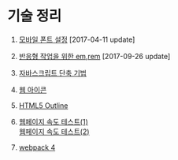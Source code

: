 # 기술 정리

1. [모바일 폰트 설정](http://13.124.101.236/khy_work/font_test_khy2.html) [2017-04-11 update]

2. [반응형 작업을 위한 em,rem](http://13.124.101.236/khy_work/01_study_em_rem.html) [2017-09-26 update]

3. [자바스크립트 단축 기법](https://github.com/kimhyoyeong/task/blob/master/01/javascript_shorthand.md)

4. [웹 아이콘](https://github.com/kimhyoyeong/task/blob/master/02/web_icon.md)

5. [HTML5 Outline](https://github.com/kimhyoyeong/task/blob/master/03/HTML5_outline.md)

6. [웹페이지 속도 테스트(1)](https://github.com/kimhyoyeong/task/blob/master/04/webPageTest.md)<br>
   [웹페이지 속도 테스트(2)](https://github.com/kimhyoyeong/task/blob/master/04/webPerformanceMetrics.md)

7. [webpack 4](https://github.com/kimhyoyeong/task/tree/master/05/webpack4)

   ​


